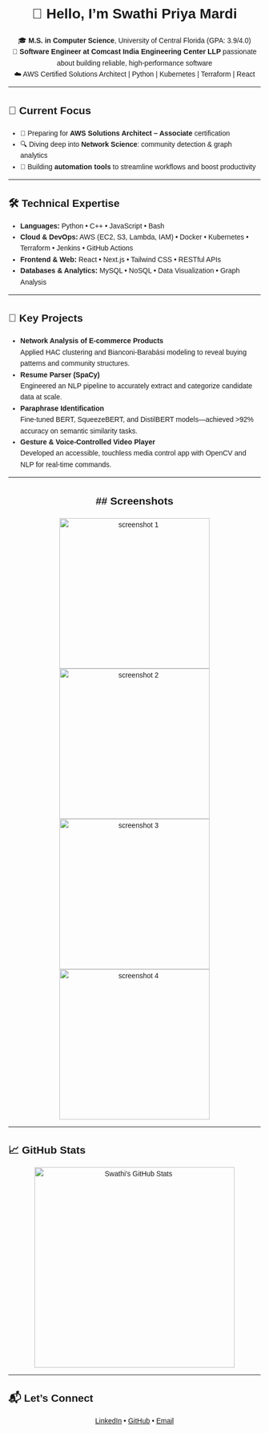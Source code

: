 <!-- README HTML for Swathi Priya Mardi -->
<div style="font-family: sans-serif; line-height: 1.6;">
  <h1 align="center">👋 Hello, I’m Swathi Priya Mardi</h1>

  <p align="center">
    🎓 <strong>M.S. in Computer Science</strong>, University of Central Florida (GPA: 3.9/4.0)<br>
    💼 <strong>Software Engineer at Comcast India Engineering Center LLP</strong> passionate about building reliable, high‑performance software<br>
    ☁️ AWS Certified Solutions Architect | Python | Kubernetes | Terraform | React
  </p>

  <hr>

  <h2>🎯 Current Focus</h2>
  <ul>
    <li>🚀 Preparing for <strong>AWS Solutions Architect – Associate</strong> certification</li>
    <li>🔍 Diving deep into <strong>Network Science</strong>: community detection & graph analytics</li>
    <li>🤖 Building <strong>automation tools</strong> to streamline workflows and boost productivity</li>
  </ul>

  <hr>

  <h2>🛠 Technical Expertise</h2>
  <ul>
    <li><strong>Languages:</strong> Python • C++ • JavaScript • Bash</li>
    <li><strong>Cloud & DevOps:</strong> AWS (EC2, S3, Lambda, IAM) • Docker • Kubernetes • Terraform • Jenkins • GitHub Actions</li>
    <li><strong>Frontend & Web:</strong> React • Next.js • Tailwind CSS • RESTful APIs</li>
    <li><strong>Databases & Analytics:</strong> MySQL • NoSQL • Data Visualization • Graph Analysis</li>
  </ul>

  <hr>

  <h2>🚀 Key Projects</h2>
  <ul>
    <li><strong>Network Analysis of E‑commerce Products</strong><br>
      Applied HAC clustering and Bianconi‑Barabási modeling to reveal buying patterns and community structures.
    </li>
    <li><strong>Resume Parser (SpaCy)</strong><br>
      Engineered an NLP pipeline to accurately extract and categorize candidate data at scale.
    </li>
    <li><strong>Paraphrase Identification</strong><br>
      Fine‑tuned BERT, SqueezeBERT, and DistilBERT models—achieved &gt;92% accuracy on semantic similarity tasks.
    </li>
    <li><strong>Gesture & Voice‑Controlled Video Player</strong><br>
      Developed an accessible, touchless media control app with OpenCV and NLP for real‑time commands.
    </li>
  </ul>

  <hr>

  <h2 align="center">## Screenshots</h2>
  <p align="center">
    <img src="https://github.com/user-attachments/assets/182edbf3-e79d-4159-86ac-ae0bb4d38974" alt="screenshot 1" width="300" />
    <img src="https://github.com/user-attachments/assets/6fa542e5-7663-405b-b352-916cabbc9898" alt="screenshot 2" width="300" />
    <img src="https://github.com/user-attachments/assets/b33b8b36-34d9-4344-b1a3-d23d8f97103b" alt="screenshot 3" width="300" />
    <img src="https://github.com/user-attachments/assets/7546b400-2ea7-42a4-9294-2deae5e5f5bd" alt="screenshot 4" width="300" />
  </p>

  <hr>

  <h2>📈 GitHub Stats</h2>
  <p align="center">
    <img src="https://github-readme-stats.vercel.app/api?username=swathi-priya&show_icons=true&theme=dracula" alt="Swathi's GitHub Stats" width="400" />
  </p>

  <hr>

  <h2>📬 Let’s Connect</h2>
  <p align="center">
    <a href="https://linkedin.com/in/swathipriyamardi">LinkedIn</a> • 
    <a href="https://github.com/swathi-priya">GitHub</a> • 
    <a href="mailto:your.email@example.com">Email</a>
  </p>
</div>
